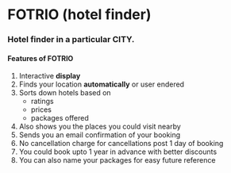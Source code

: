 # FOTRIO (hotel finder)
### Hotel finder in a particular CITY.

#### Features of FOTRIO
1. Interactive **display**
2. Finds your location **automatically** or user endered
3. Sorts down hotels based on
    - ratings
    - prices
    - packages offered
4. Also shows you the places you could visit nearby
5. Sends you an email confirmation of your booking
6. No cancellation charge for cancellations post 1 day of booking
7. You could book upto 1 year in advance with better discounts
8. You can also name your packages for easy future reference
